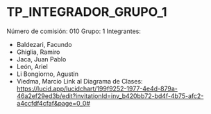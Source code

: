 # TP_INTEGRADOR_GRUPO_1
Número de comisión: 010
Grupo: 1
Integrantes:
- Baldezari, Facundo
- Ghiglia, Ramiro
- Jaca, Juan Pablo
- León, Ariel
- Li Bongiorno, Agustin
- Viedma, Marcio
Link al Diagrama de Clases: https://lucid.app/lucidchart/199f9252-1977-4e4d-879a-46a2ef29ed3b/edit?invitationId=inv_b420bb72-bd4f-4b75-afc2-a4ccfdf4cfaf&page=0_0#
